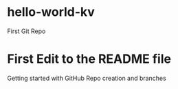 # hello-world-kv
First Git Repo
# First Edit to the README file
Getting started with GitHub Repo creation and branches
